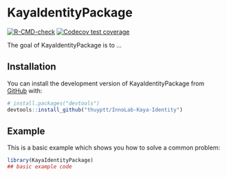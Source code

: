 
# KayaIdentityPackage

<!-- badges: start -->
[![R-CMD-check](https://github.com/thuyptt/InnoLab-Kaya-Identity/actions/workflows/R-CMD-check.yaml/badge.svg)](https://github.com/thuyptt/InnoLab-Kaya-Identity/actions/workflows/R-CMD-check.yaml)
[![Codecov test coverage](https://codecov.io/gh/thuyptt/InnoLab-Kaya-Identity/branch/main/graph/badge.svg)](https://app.codecov.io/gh/thuyptt/InnoLab-Kaya-Identity?branch=main)
<!-- badges: end -->

The goal of KayaIdentityPackage is to ...

## Installation

You can install the development version of KayaIdentityPackage from [GitHub](https://github.com/) with:

``` r
# install.packages("devtools")
devtools::install_github("thuyptt/InnoLab-Kaya-Identity")
```

## Example

This is a basic example which shows you how to solve a common problem:

``` r
library(KayaIdentityPackage)
## basic example code 
```

